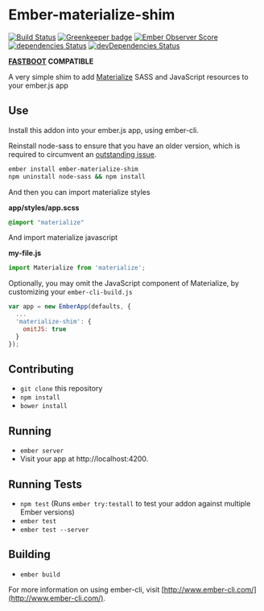# Ember-materialize-shim

[![Build Status](https://travis-ci.org/mike-north/ember-materialize-shim.svg?branch=master)](https://travis-ci.org/mike-north/ember-materialize-shim)
[![Greenkeeper badge](https://badges.greenkeeper.io/mike-north/ember-materialize-shim.svg)](https://greenkeeper.io/)
[![Ember Observer Score](https://emberobserver.com/badges/ember-materialize-shim.svg)](https://emberobserver.com/addons/ember-materialize-shim)
[![dependencies Status](https://david-dm.org/mike-north/ember-materialize-shim/status.svg)](https://david-dm.org/mike-north/ember-materialize-shim)
[![devDependencies Status](https://david-dm.org/mike-north/ember-materialize-shim/dev-status.svg)](https://david-dm.org/mike-north/ember-materialize-shim?type=dev)

**[FASTBOOT](http://ember-fastboot.com) COMPATIBLE**

A very simple shim to add [Materialize](https://github.com/Dogfalo/materialize) SASS and JavaScript resources to your ember.js app

## Use

Install this addon into your ember.js app, using ember-cli.

Reinstall node-sass to ensure that you have an older version, which is required to circumvent an [outstanding issue](https://github.com/aexmachina/ember-cli-sass/issues/117).

```sh
ember install ember-materialize-shim
npm uninstall node-sass && npm install
```

And then you can import materialize styles

**app/styles/app.scss**
```scss
@import "materialize"
```

And import materialize javascript

**my-file.js**
```js
import Materialize from 'materialize';
```

Optionally, you may omit the JavaScript component of Materialize, by customizing your `ember-cli-build.js`

```js
var app = new EmberApp(defaults, {
  ...
  'materialize-shim': {
    omitJS: true
  }
});
```

## Contributing

* `git clone` this repository
* `npm install`
* `bower install`

## Running

* `ember server`
* Visit your app at http://localhost:4200.

## Running Tests

* `npm test` (Runs `ember try:testall` to test your addon against multiple Ember versions)
* `ember test`
* `ember test --server`

## Building

* `ember build`

For more information on using ember-cli, visit [http://www.ember-cli.com/](http://www.ember-cli.com/).
